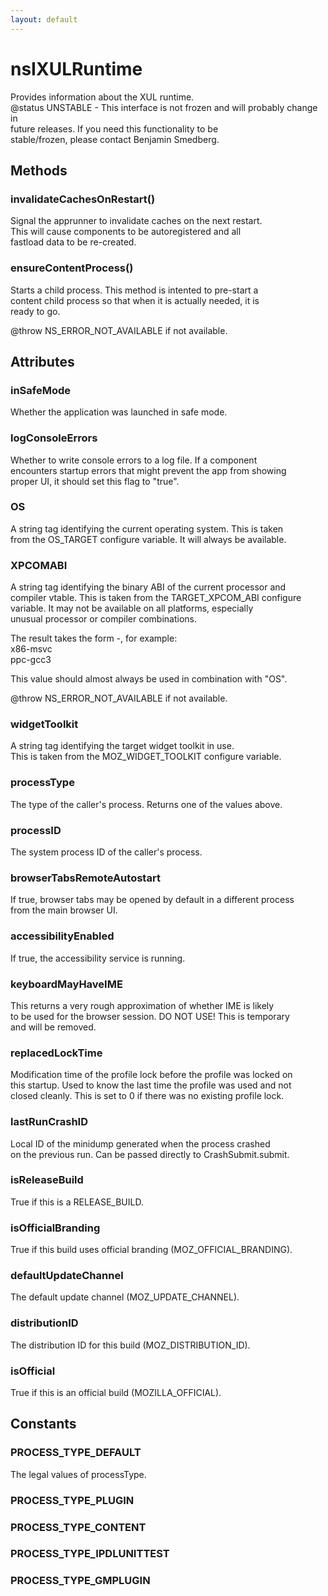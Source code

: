 ```yaml
---
layout: default
---
```


# nsIXULRuntime #
  
Provides information about the XUL runtime.  
@status UNSTABLE - This interface is not frozen and will probably change in  
                   future releases. If you need this functionality to be  
                   stable/frozen, please contact Benjamin Smedberg.  
  

## Methods ##

### invalidateCachesOnRestart() ###
  
Signal the apprunner to invalidate caches on the next restart.  
This will cause components to be autoregistered and all  
fastload data to be re-created.  
  

### ensureContentProcess() ###
  
Starts a child process. This method is intented to pre-start a  
content child process so that when it is actually needed, it is  
ready to go.  
  
@throw NS_ERROR_NOT_AVAILABLE if not available.  
  

## Attributes ##

### inSafeMode ###
  
Whether the application was launched in safe mode.  
  

### logConsoleErrors ###
  
Whether to write console errors to a log file. If a component  
encounters startup errors that might prevent the app from showing  
proper UI, it should set this flag to "true".  
  

### OS ###
  
A string tag identifying the current operating system. This is taken  
from the OS_TARGET configure variable. It will always be available.  
  

### XPCOMABI ###
  
A string tag identifying the binary ABI of the current processor and  
compiler vtable. This is taken from the TARGET_XPCOM_ABI configure  
variable. It may not be available on all platforms, especially  
unusual processor or compiler combinations.  
  
The result takes the form <processor>-<compilerABI>, for example:  
  x86-msvc  
  ppc-gcc3  
  
This value should almost always be used in combination with "OS".  
  
@throw NS_ERROR_NOT_AVAILABLE if not available.  
  

### widgetToolkit ###
  
A string tag identifying the target widget toolkit in use.  
This is taken from the MOZ_WIDGET_TOOLKIT configure variable.  
  

### processType ###
  
The type of the caller's process.  Returns one of the values above.  
  

### processID ###
  
The system process ID of the caller's process.  
  

### browserTabsRemoteAutostart ###
  
If true, browser tabs may be opened by default in a different process  
from the main browser UI.  
  

### accessibilityEnabled ###
  
If true, the accessibility service is running.  
  

### keyboardMayHaveIME ###
  
This returns a very rough approximation of whether IME is likely  
to be used for the browser session. DO NOT USE! This is temporary  
and will be removed.  
  

### replacedLockTime ###
  
Modification time of the profile lock before the profile was locked on  
this startup. Used to know the last time the profile was used and not  
closed cleanly. This is set to 0 if there was no existing profile lock.  
  

### lastRunCrashID ###
  
Local ID of the minidump generated when the process crashed  
on the previous run. Can be passed directly to CrashSubmit.submit.  
  

### isReleaseBuild ###
  
True if this is a RELEASE_BUILD.  
  

### isOfficialBranding ###
  
True if this build uses official branding (MOZ_OFFICIAL_BRANDING).  
  

### defaultUpdateChannel ###
  
The default update channel (MOZ_UPDATE_CHANNEL).  
  

### distributionID ###
  
The distribution ID for this build (MOZ_DISTRIBUTION_ID).  
  

### isOfficial ###
  
True if this is an official build (MOZILLA_OFFICIAL).  
  

## Constants ##

### PROCESS_TYPE_DEFAULT ###
  
The legal values of processType.  
  

### PROCESS_TYPE_PLUGIN ###

### PROCESS_TYPE_CONTENT ###

### PROCESS_TYPE_IPDLUNITTEST ###

### PROCESS_TYPE_GMPLUGIN ###
